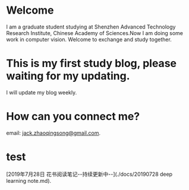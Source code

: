 # Welcome
I am a graduate student studying at Shenzhen Advanced Technology Research Institute, Chinese Academy of Sciences.Now I am doing some work in computer vision. Welcome to exchange and study together.

# This is my first study blog, please waiting for my updating. 
I will update my blog weekly.

# How can you connect me?
email: <jack.zhaoqingsong@gmail.com>.

# test
[2019年7月28日 花书阅读笔记--持续更新中--](./docs/20190728 deep learning note.md).

